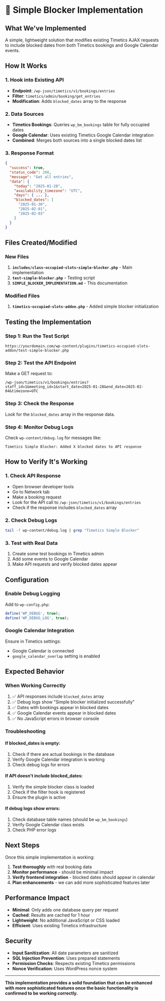 # 🎯 Simple Blocker Implementation

## **What We've Implemented**

A simple, lightweight solution that modifies existing Timetics AJAX requests to include blocked dates from both Timetics bookings and Google Calendar events.

## **How It Works**

### **1. Hook into Existing API**
- **Endpoint**: `/wp-json/timetics/v1/bookings/entries`
- **Filter**: `timetics/admin/booking/get_entries`
- **Modification**: Adds `blocked_dates` array to the response

### **2. Data Sources**
- **Timetics Bookings**: Queries `wp_bm_bookings` table for fully occupied dates
- **Google Calendar**: Uses existing Timetics Google Calendar integration
- **Combined**: Merges both sources into a single blocked dates list

### **3. Response Format**
```json
{
  "success": true,
  "status_code": 200,
  "message": "Get all entries",
  "data": {
    "today": "2025-01-28",
    "availability_timezone": "UTC",
    "days": { ... },
    "blocked_dates": [
      "2025-01-30",
      "2025-02-01",
      "2025-02-03"
    ]
  }
}
```

## **Files Created/Modified**

### **New Files**
1. **`includes/class-occupied-slots-simple-blocker.php`** - Main implementation
2. **`test-simple-blocker.php`** - Testing script
3. **`SIMPLE_BLOCKER_IMPLEMENTATION.md`** - This documentation

### **Modified Files**
1. **`timetics-occupied-slots-addon.php`** - Added simple blocker initialization

## **Testing the Implementation**

### **Step 1: Run the Test Script**
```
https://yourdomain.com/wp-content/plugins/timetics-occupied-slots-addon/test-simple-blocker.php
```

### **Step 2: Test the API Endpoint**
Make a GET request to:
```
/wp-json/timetics/v1/bookings/entries?staff_id=1&meeting_id=1&start_date=2025-01-28&end_date=2025-02-04&timezone=UTC
```

### **Step 3: Check the Response**
Look for the `blocked_dates` array in the response data.

### **Step 4: Monitor Debug Logs**
Check `wp-content/debug.log` for messages like:
```
Timetics Simple Blocker: Added X blocked dates to API response
```

## **How to Verify It's Working**

### **1. Check API Response**
- Open browser developer tools
- Go to Network tab
- Make a booking request
- Look for the API call to `/wp-json/timetics/v1/bookings/entries`
- Check if the response includes `blocked_dates` array

### **2. Check Debug Logs**
```bash
tail -f wp-content/debug.log | grep "Timetics Simple Blocker"
```

### **3. Test with Real Data**
1. Create some test bookings in Timetics admin
2. Add some events to Google Calendar
3. Make API requests and verify blocked dates appear

## **Configuration**

### **Enable Debug Logging**
Add to `wp-config.php`:
```php
define('WP_DEBUG', true);
define('WP_DEBUG_LOG', true);
```

### **Google Calendar Integration**
Ensure in Timetics settings:
- Google Calendar is connected
- `google_calendar_overlap` setting is enabled

## **Expected Behavior**

### **When Working Correctly**
1. ✅ API responses include `blocked_dates` array
2. ✅ Debug logs show "Simple blocker initialized successfully"
3. ✅ Dates with bookings appear in blocked dates
4. ✅ Google Calendar events appear in blocked dates
5. ✅ No JavaScript errors in browser console

### **Troubleshooting**

#### **If blocked_dates is empty:**
1. Check if there are actual bookings in the database
2. Verify Google Calendar integration is working
3. Check debug logs for errors

#### **If API doesn't include blocked_dates:**
1. Verify the simple blocker class is loaded
2. Check if the filter hook is registered
3. Ensure the plugin is active

#### **If debug logs show errors:**
1. Check database table names (should be `wp_bm_bookings`)
2. Verify Google Calendar class exists
3. Check PHP error logs

## **Next Steps**

Once this simple implementation is working:

1. **Test thoroughly** with real booking data
2. **Monitor performance** - should be minimal impact
3. **Verify frontend integration** - blocked dates should appear in calendar
4. **Plan enhancements** - we can add more sophisticated features later

## **Performance Impact**

- **Minimal**: Only adds one database query per request
- **Cached**: Results are cached for 1 hour
- **Lightweight**: No additional JavaScript or CSS loaded
- **Efficient**: Uses existing Timetics infrastructure

## **Security**

- **Input Sanitization**: All date parameters are sanitized
- **SQL Injection Prevention**: Uses prepared statements
- **Permission Checks**: Respects existing Timetics permissions
- **Nonce Verification**: Uses WordPress nonce system

---

**This implementation provides a solid foundation that can be enhanced with more sophisticated features once the basic functionality is confirmed to be working correctly.**

